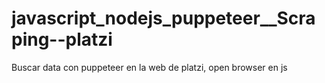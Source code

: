 # javascript_nodejs_puppeteer__Scraping--platzi
Buscar data con puppeteer en la web de platzi, open browser en js
